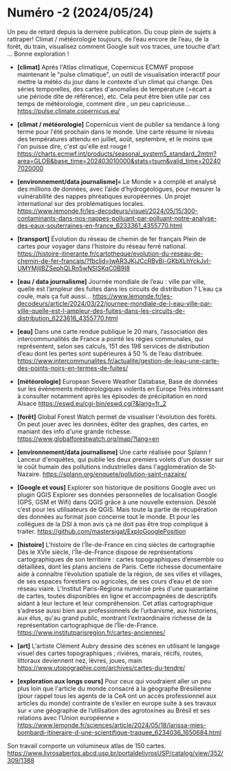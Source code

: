 # Numéro -2 (2024/05/24)

Un peu de retard depuis la dernière publication. Du coup plein de sujets à rattraper! Climat / météorologie toujours, de l’eau encore de l’eau, de la forêt, du train, visualisez comment Google suit vos traces, une touche d’art …
Bonne exploration !


- **[climat]** Après l'Atlas climatique, Copernicus ECMWF propose maintenant le "pulse climatique", un outil de visualisation interactif pour mettre la météo du jour dans le contexte d'un climat qui change. Des séries temporelles, des cartes d'anomalies de température (=écart a une période dite de référence), etc.
Cela peut être bien utile par ces temps de météorologie, comment dire , un peu capricieuse…
https://pulse.climate.copernicus.eu/

- **[climat / météorologie]** Copernicus vient de publier sa tendance à long terme pour l'été prochain dans le monde. Une carte résume le niveau des températures attendu en juillet, août, septembre, et le moins que l'on puisse dire, c'est qu'elle est rouge !
https://charts.ecmwf.int/products/seasonal_system5_standard_2mtm?area=GLOB&base_time=202403010000&stats=tsum&valid_time=202407020000


- **[environnement/data journalisme]**« Le Monde » a compilé et analysé des millions de données, avec l’aide d’hydrogéologues, pour mesurer la vulnérabilité des nappes phréatiques européennes.
Un projet international sur des problématiques locales.
https://www.lemonde.fr/les-decodeurs/visuel/2024/05/15/300-contaminants-dans-nos-nappes-polluant-par-polluant-notre-analyse-des-eaux-souterraines-en-france_6233361_4355770.html

- **[transport]** Évolution du réseau de chemin de fer français
Plein de cartes pour voyager dans l’histoire du réseau ferré national.
https://histoire-itinerante.fr/cartotheque/evolution-du-reseau-de-chemin-de-fer-francais/?fbclid=IwAR3JKjJCcRByBi-GKbXLhYckJvI-UMYMjllBZSephQLRn5wNSlSKqC0B9I8

- **[eau / data journalisme]** Journée mondiale de l’eau : ville par ville, quelle est l’ampleur des fuites dans les circuits de distribution ?
L’eau ça coule, mais ça fuit aussi…
https://www.lemonde.fr/les-decodeurs/article/2024/03/22/journee-mondiale-de-l-eau-ville-par-ville-quelle-est-l-ampleur-des-fuites-dans-les-circuits-de-distribution_6223616_4355770.html

- **[eau]** Dans une carte rendue publique le 20 mars, l’association des intercommunalités de France a pointé les régies communales, qui représentent, selon ses calculs, 151 des 198 services de distribution d’eau dont les pertes sont supérieures à 50 % de l’eau distribuée.
https://www.intercommunalites.fr/actualite/gestion-de-leau-une-carte-des-points-noirs-en-termes-de-fuites/

- **[météorologie]** European Severe Weather Database, Base de données sur les événements météorologiques violents en Europe
Très intéressant à consulter notamment après les épisodes de précipitation en nord Alsace
https://eswd.eu/cgi-bin/eswd.cgi?&lang=fr_2

- **[forêt]**  Global Forest Watch permet de visualiser l'évolution des forêts. 
On peut jouer avec les données, éditer des graphes, des cartes, en maniant des info d'une grande richesse.
https://www.globalforestwatch.org/map/?lang=en

- **[environnement/data journalisme]** Une carte réalisée pour Splann ! Lanceur d'enquêtes, qui publie les deux premiers volets d'un dossier sur le coût humain des pollutions industrielles dans l'agglomération de St-Nazaire.
https://splann.org/enquete/pollution-saint-nazaire/

- **[Google et vous]** Explorer son historique de positions Google avec un plugin QGIS
Explorer ses données personnelles de localisation Google (GPS, GSM et Wifi) dans QGIS grâce à une nouvelle extension. Désolé c’est pour les utilisateurs de QGIS. Mais toute la partie de récupération des données au format json concerne tout le monde. Et pour les collègues de la DSI à mon avis ça ne doit pas être trop compliqué à traiter.
https://github.com/mastersigat/ExploGooglePosition

- **[histoire]** L'histoire de l'Île-de-France en cinq siècles de cartographie
Dès le XVIe siècle, l'Île-de-France dispose de représentations cartographiques de son territoire : cartes topographiques d’ensemble ou détaillées, dont les plans anciens de Paris. Cette richesse documentaire aide à connaître l’évolution spatiale de la région, de ses villes et villages, de ses espaces forestiers ou agricoles, de ses cours d’eau et de son réseau viaire.
L'Institut Paris-Régiona numérisé près d'une quarantaine de cartes, toutes disponibles en ligne et accompagnées de descriptifs aidant à leur lecture et leur compréhension. Cet atlas cartographique s’adresse aussi bien aux professionnels de l’urbanisme, aux historiens, aux élus, qu'au grand public, montrant l’extraordinaire richesse de la représentation cartographique de l’Île-de-France.
https://www.institutparisregion.fr/cartes-anciennes/

- **[art]** L'artiste Clément Aubry dessine des scènes en utilisant le langage visuel des cartes topographiques ; rivières, marais, récifs, routes, littoraux deviennent nez, lèvres, joues, main
https://www.utopographie.com/archives/cartes-du-tendre/

- **[exploration aux longs cours]** Pour ceux qui voudraient aller un peu plus loin que l'article du monde consacré à la géographe Brésilienne (pour rappel tous les agents de la CeA ont un accès professionnel aux articles du monde) contrainte de s’exiler en europe suite à ses travaux sur « une géographie de l’utilisation des agrotoxines au Brésil et ses relations avec l’Union européenne »
https://www.lemonde.fr/sciences/article/2024/05/18/larissa-mies-bombardi-itineraire-d-une-scientifique-traquee_6234036_1650684.html

Son travail comporte un volumineux atlas de 150 cartes.
https://www.livrosabertos.abcd.usp.br/portaldelivrosUSP/catalog/view/352/309/1388

